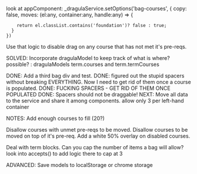 look at appComponent:
_dragulaService.setOptions('bag-courses', {
      copy: false,
      moves: (el:any, container:any, handle:any) => {
        
        return el.classList.contains('foundation')? false : true;
      }
    })
Use that logic to disable drag on any course that has not met it's pre-reqs.

SOLVED: Incorporate dragulaModel to keep track of what is where?  possible? : dragulaModels term.courses and term.termCourses

DONE: Add a third bag div and test.
DONE: figured out the stupid spacers without breaking EVERYTHING.  Now I need to get rid of them once a course is populated.
DONE: FUCKING SPACERS - GET RID OF THEM ONCE POPULATED
DONE: Spacers should not be draggable!
NEXT: Move all data to the service and share it among components.
allow only 3 per left-hand container


NOTES:
Add enough courses to fill (20?)

Disallow courses with unmet pre-reqs to be moved.
Disallow courses to be moved on top of it's pre-req.
Add a white 50% overlay on disabled courses.

Deal with term blocks.  Can you cap the number of items a bag will allow?
look into accepts() to add logic there to cap at 3

ADVANCED: Save models to localStorage or chrome storage
